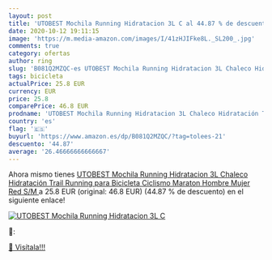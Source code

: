 ```yaml
---
layout: post
title: 'UTOBEST Mochila Running Hidratacion 3L C al 44.87 % de descuento'
date: 2020-10-12 19:11:15
image: 'https://m.media-amazon.com/images/I/41zHJIFke8L._SL200_.jpg'
comments: true
category: ofertas
author: ring
slug: 'B081Q2MZQC-es UTOBEST Mochila Running Hidratacion 3L Chaleco Hidratación...'
tags: bicicleta
actualPrice: 25.8 EUR
currency: EUR
price: 25.8
comparePrice: 46.8 EUR
prodname: 'UTOBEST Mochila Running Hidratacion 3L Chaleco Hidratación Trail Running para Bicicleta Ciclismo Maraton Hombre Mujer Red S/M '
country: 'es'
flag: '🇪🇸'
buyurl: 'https://www.amazon.es/dp/B081Q2MZQC/?tag=tolees-21'
descuento: '44.87'
average: '26.46666666666667'
---
```


Ahora mismo tienes [UTOBEST Mochila Running Hidratacion 3L Chaleco Hidratación Trail Running para Bicicleta Ciclismo Maraton Hombre Mujer Red S/M ](https://www.amazon.es/dp/B081Q2MZQC/?tag=tolees-21) a 25.8 EUR (original: 46.8 EUR) (44.87 %  de descuento) en el siguiente enlace!

[![UTOBEST Mochila Running Hidratacion 3L C](https://m.media-amazon.com/images/I/41zHJIFke8L._SL200_.jpg)](https://www.amazon.es/dp/B081Q2MZQC/?tag=tolees-21)

🔎:


[🛒 Visítala!!!](https://www.amazon.es/dp/B081Q2MZQC/?tag=tolees-21)
